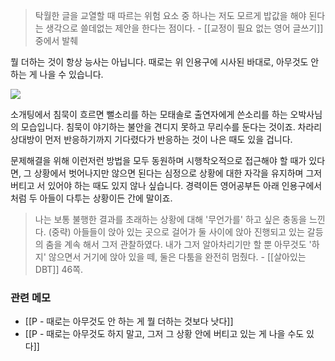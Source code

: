 
>탁월한 글을 교열할 때 따르는 위험 요소 중 하나는 저도 모르게 밥값을 해야 된다는 생각으로 쓸데없는 제안을 한다는 점이다. - [[교정이 필요 없는 영어 글쓰기]] 중에서 발췌

뭘 더하는 것이 항상 능사는 아닙니다. 때로는 위 인용구에 시사된 바대로, 아무것도 안 하는 게 나을 수 있습니다.

![](https://i.imgur.com/nPXuz8W.png)

소개팅에서 침묵이 흐르면 뻘소리를 하는 모태솔로 출연자에게 쓴소리를 하는 오박사님의 모습입니다. 침묵이 야기하는 불안을 견디지 못하고 무리수를 둔다는 것이죠. 차라리 상대방이 먼저 반응하기까지 기다렸다가 반응하는 것이 나은 때도 있을 겁니다.

문제해결을 위해 이런저런 방법을 모두 동원하며 시행착오적으로 접근해야 할 때가 있다면, 그 상황에서 벗어나지만 않으면 된다는 심정으로 상황에 대한 자각을 유지하며 그저 버티고 서 있어야 하는 때도 있지 않나 싶습니다. 경력이든 영어공부든 아래 인용구에서처럼 두 아들이 다투는 상황이든 간에 말이죠.

>나는 보통 불행한 결과를 초래하는 상황에 대해 '무언가를' 하고 싶은 충동을 느낀다. (중략) 아들들이 앉아 있는 곳으로 걸어가 둘 사이에 앉아 진행되고 있는 갈등의 춤을 계속 해서 그저 관찰하였다. 내가 그저 알아차리기만 할 뿐 아무것도 '하지' 않으면서 거기에 앉아 있을 떼, 둘은 다툼을 완전히 멈췄다. - [[살아있는 DBT]] 46쪽.

### 관련 메모
- [[P - 때로는 아무것도 안 하는 게 뭘 더하는 것보다 낫다]]
- [[P - 때로는 아무것도 하지 말고, 그저 그 상황 안에 버티고 있는 게 나을 수도 있다]]



